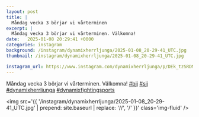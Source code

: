 ```yaml
---
layout: post
title: |
  Måndag vecka 3 börjar vi vårterminen
excerpt: |
  Måndag vecka 3 börjar vi vårterminen. Välkomna!    
date:   2025-01-08 20:29:41 +0000
categories: instagram
background: /instagram/dynamixherrljunga/2025-01-08_20-29-41_UTC.jpg
thumbnail: /instagram/dynamixherrljunga/2025-01-08_20-29-41_UTC.jpg

instagram_url: https://www.instagram.com/dynamixherrljunga/p/DEk_tzSRDMV
---
```

Måndag vecka 3 börjar vi vårterminen. Välkomna! [#bjj](https://www.instagram.com/explore/tags/bjj/) [#sjj](https://www.instagram.com/explore/tags/sjj/) [#dynamixherrljunga](https://www.instagram.com/explore/tags/dynamixherrljunga/) [#dynamixfightingsports](https://www.instagram.com/explore/tags/dynamixfightingsports/)



<img src='{{ '/instagram/dynamixherrljunga/2025-01-08_20-29-41_UTC.jpg' | prepend: site.baseurl | replace: '//', '/' }}' class='img-fluid' />
